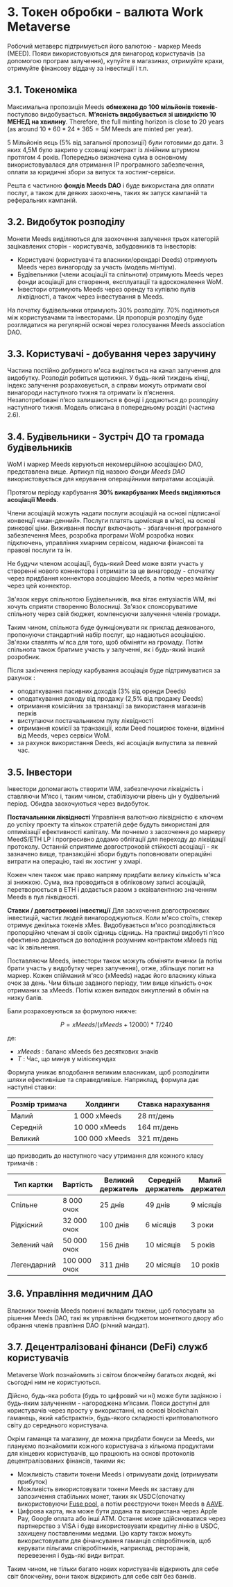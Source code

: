 # 3. Токен обробки - валюта Work Metaverse

Робочий метаверс підтримується його валютою - маркер Meeds (MEED). Появи використовуються для винагород користувачів (за допомогою програм залучення), купуйте в магазинах, отримуйте крахи, отримуйте фінансову віддачу за інвестиції і т.п.

## 3.1. Токеноміка

Максимальна пропозиція Meeds **обмежена до 100 мільйонів токенів**- поступово видобувається. **М’ясність видобувається зі швидкістю 10 МЕНЕД на хвилину**. Therefore, the full minting horizon is close to 20 years (as around $10*60*24*365 = 5M$ Meeds are minted per year).

5 Мільйонів яєць (5% від загальної пропозиції) були готовими до дати. З яких 4,5М було закрито у сховищі контракт із лінійним штурмом протягом 4 років. Попередньо визначена сума в основному використовувалася для отримання IP програмного забезпечення, оплати за юридичні збори за випуск та хостинг-сервіси.

Решта є частиною __фондів Meeds DAO__ і буде використана для оплати послуг, а також для деяких заохочень, таких як запуск кампаній та реферальних кампаній.


## 3.2. Видобуток розподілу

Монети Meeds виділяються для заохочення залучення трьох категорій зацікавлених сторін - користувачів, забудовників та інвесторів:

- Користувачі (користувачі та власники/орендарі Deeds) отримують Meeds через винагороду за участь (модель мінтіум).
- Будівельники (члени асоціації та спільноти) отримують Meeds через фонди асоціації для створення, експлуатації та вдосконалення WoM.
- Інвестори отримують Meeds через оренду та купівлю пулів ліквідності, а також через інвестування в Meeds.

На початку будівельники отримують 30% розподілу. 70% поділяються між користувачами та інвесторами. Ця пропорція розподілу буде розглядатися на регулярній основі через голосування Meeds association DAO.

## 3.3. Користувачі - добування через заручину

Частина постійно добувного м'яса виділяється на канал залучення для видобутку. Розподіл робиться щотижня. У будь-який тиждень кінці, індекс залучення розраховується, а справи можуть отримати свої винагороди наступного тижня та отримати їх п’яснення. Незапотребовані п’ясо залишаються в фонді і додаються до розподілу наступного тижня. Модель описана в попередньому розділі (частина 2.6).

## 3.4. Будівельники - Зустріч ДО та громада будівельників

WoM і маркер Meeds керуються некомерційною асоціацією DAO, представлена вище. Артикул під назвою _Фонди Meeds DAO_ використовується для керування операційними витратами асоціацій.

Протягом періоду карбування **30% викарбуваних Meeds виділяються асоціації Meeds**.

Члени асоціацій можуть надати послуги асоціацій на основі підписаної конвенції «ман-денний». Послуги платять щомісяця в м’ясі, на основі ринкової ціни. Виживання послуг включають - збагачення програмного забезпечення Mees, розробка програми WoM розробка нових підключень, управління хмарним сервісом, надаючи фінансові та правові послуги та ін.

Не будучи членом асоціації, будь-який Deed може взяти участь у створенні нового коннектора і отримати за це винагороду - спочатку через придбання коннектора асоціацією Meeds, а потім через майнінг через цей коннектор.

Зв'язок керує спільнотою Будівельників, яка вітає ентузіастів WM, які хочуть сприяти створенню Волосниці. Зв'язок спонсоруватиме спільноту через свій бюджет, компенсуючи залучення членів громади.

Таким чином, спільнота буде функціонувати як приклад деякованого, пропонуючи стандартний набір послуг, що надаються асоціацією. Зв'язки ставлять м'яса для того, щоб обміняти на громаду. Потім спільнота також братиме участь у залученні, як і будь-який інший розробник.

Після закінчення періоду карбування асоціація буде підтримуватися за рахунок :

- оподаткування пасивних доходів (3% від оренди Deeds)
- оподаткування доходу від продажу (2,5% від продажу Deeds)
- отримання комісійних за транзакції за використання магазинів перків
- виступаючи постачальником пулу ліквідності
- отримання комісії за транзакції, коли Deed поширює токени, відмінні від Meeds, через сервіси WoM.
- за рахунок використання Deeds, які асоціація випустила за певний час.


## 3.5. Інвестори

Інвестори допомагають створити WM, забезпечуючи ліквідність і ставляючи М’ясо і, таким чином, стабілізуючи рівень цін у будівельний період. Обидва заохочуються через видобуток.

**Постачальники ліквідності** Управління валютною ліквідністю є ключем до успіху проекту та кількох стратегій дефе будуть використані для оптимізації ефективності капіталу. Ми почнемо з заохочення до маркеру MeedS/ETH LP і прогресивно додамо облігації для переходу до ліквідації протоколу. Останній сприятиме довгостроковій стійкості асоціації - як зазначено вище, транзакційні збори будуть поповнювати операційні витрати на операцію, такі як хостинг у хмарі.

Кожен член також має право напряму придбати велику кількість м'яса зі знижкою. Сума, яка проводиться в обліковому записі асоціацій, перетворюється в ETH і додається разом з еквівалентною значенням Meeds в пул ліквідності.

**Ставки / довгострокові інвестиції** Для заохочення довгострокових інвестицій, частих людей винагороджуються. Коли м'ясо стоїть, стекер отримує декілька токенів xMes. Видобувається м'ясо розподіляється пропорційно членам зі своїх сідниць сідниць. На практиці видобуті п’ясо ефективно додаються до володіння розумним контрактом xMeeds під час їх звільнення.

Поставляючи Meeds, інвестори також можуть обміняти вчинки (а потім брати участь у видобутку через залучення), отже, збільшує попит на маркер. Кожен спійманий м'ясо (xMeeds) надає його власнику кілька очок за день. Чим більше заданого періоду, тим вище кількість очок отриманих за xMeeds. Потім кожен випадок викуплений в обмін на низку балів.

Бали розраховуються за формулою нижче:

 $$ P = xMeeds / (xMeeds + 12000) * T / 240 $$

 де:

- $xMeeds$ : баланс xMeeds без десяткових знаків
- $T$ : Час, що минув у мілісекундах

Формула уникає вподобання великим власникам, щоб розподілити шляхи ефективніше та справедливіше. Наприклад, формула дає наступні ставки:

| **Розмір тримача** | **Холдинги**   | **Ставка нарахування** |
| ------------------ | -------------- | ---------------------- |
| Малий              | 1 000 xMeeds   | 28 пт/день             |
| Середній           | 10 000 xMeeds  | 164 пт/день            |
| Великий            | 100 000 xMeeds | 321 пт/день            |


що призводить до наступного часу утримання для кожного класу тримачів :

| **Тип картки** | **Вартість** | **Великий держатель** | **Середній держатель** | **Малий держатель** |
| -------------- | ------------ | --------------------- | ---------------------- | ------------------- |
| Спільне        | 8 000 очок   | 25 днів               | 49 днів                | 9 місяців           |
| Рідкісний      | 32 000 очок  | 100 днів              | 6 місяців              | 3 роки              |
| Зелений чай    | 50 000 очок  | 156 днів              | 10 місяців             | 5 років             |
| Легендарний    | 100 000 очок | 311 днів              | 20 місяців             | 10 років            |

## 3.6. Управління медичним ДАО

Власники токенів Meeds повинні вкладати токени, щоб голосувати за рішення Meeds DAO, такі як управління бюджетом монетного двору або обрання членів правління DAO (річний мандат).

## 3.7. Децентралізовані фінанси (DeFi) служб користувачів

Меtaverse Work познайомить зі світом блокчейну багатьох людей, які сьогодні ним не користуються.

Дійсно, будь-яка робота (будь то цифровий чи ні) може бути задіяною і будь-яким залученням - нагороджена м’ясами. Пояси доступні для користувачів через просту у використанні, на основі blockchain гаманець, який «абстрактні», будь-якого складності криптовалютного світу до середнього користувача.

Окрім гаманця та магазину, де можна придбати бонуси за Meeds, ми плануємо познайомити кожного користувача з кількома продуктами для кінцевих користувачів, що працюють на основі протоколів децентралізованих фінансів, такими як:

- Можливість ставити токени Meeds і отримувати дохід (отримувати прибуток)
- Можливість використовувати токени Meeds як заставу для запозичення стабільних монет, таких як USDC(спочатку використовуючи [Fuse pool](https://app.rari.capital/fuse), а потім реєструючи токен Meeds в [AAVE](https://aave.com/).
- Цифрова карта, яка може бути додана та використана через Apple Pay, Google оплата або інші ATM. Останнє може здійснюватися через партнерство з VISA і буде використовувати кредитну лінію в USDC, захищену поставленими медами. Цю карту також можуть використовувати для фінансування гаманців співробітників, щоб керувати пільгами співробітників, наприклад, ресторанів, перевезення і будь-які види витрат.

Таким чином, не тільки багато нових користувачів відкриють для себе світ блокчейну, вони також відкриють для себе світ без банків.

 
